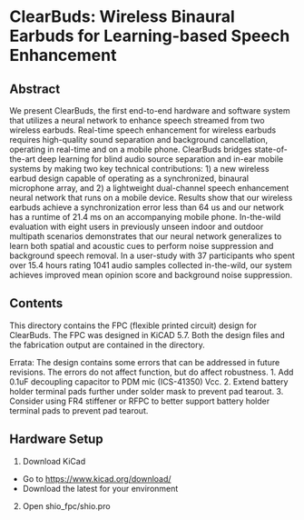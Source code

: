 # ClearBuds: Wireless Binaural Earbuds for Learning-based Speech Enhancement

## Abstract
We present ClearBuds, the first  end-to-end hardware and software system that utilizes a neural network to enhance speech streamed from two wireless earbuds. Real-time speech enhancement for wireless earbuds  requires high-quality sound separation and background  cancellation, operating in real-time and on a mobile phone.  ClearBuds bridges state-of-the-art deep learning for blind audio source separation and in-ear mobile systems by making two key technical  contributions: 1) a new wireless earbud design capable of operating as a synchronized, binaural microphone array, and 2) a lightweight dual-channel speech enhancement neural network that runs on a mobile device. Results show that our wireless earbuds  achieve a  synchronization error less than 64 us and
our network has a runtime of 21.4 ms on an accompanying mobile phone. In-the-wild evaluation with eight users in  previously unseen indoor and outdoor multipath scenarios demonstrates that our neural network generalizes to learn both spatial and acoustic cues to  perform noise suppression and background speech removal. In a  user-study with 37 participants  who spent over 15.4  hours rating  1041   audio samples collected in-the-wild, our system achieves improved mean opinion score and background   noise  suppression.

## Contents
This directory contains the FPC (flexible printed circuit) design for ClearBuds. The FPC was designed in KiCAD 5.7. Both the design files and the fabrication output are contained in the directory.

Errata: The design contains some errors that can be addressed in future revisions. The errors do not affect function, but do affect robustness. 1. Add 0.1uF decoupling capacitor to PDM mic (ICS-41350) Vcc. 2. Extend battery holder terminal pads further under solder mask to prevent pad tearout. 3. Consider using FR4 stiffener or RFPC to better support battery holder terminal pads to prevent pad tearout.


## Hardware Setup
1. Download KiCad
-  Go to https://www.kicad.org/download/
-  Download the latest for your environment
2. Open shio_fpc/shio.pro
